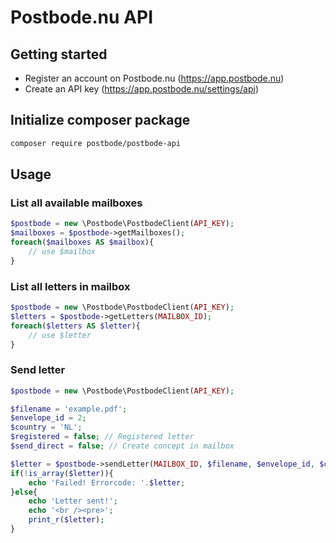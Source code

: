 # Postbode.nu API
## Getting started
- Register an account on Postbode.nu (https://app.postbode.nu)
- Create an API key (https://app.postbode.nu/settings/api)

## Initialize composer package
``` bash
composer require postbode/postbode-api
```

## Usage
### List all available mailboxes
```php
$postbode = new \Postbode\PostbodeClient(API_KEY);
$mailboxes = $postbode->getMailboxes();
foreach($mailboxes AS $mailbox){
    // use $mailbox
}
```
### List all letters in mailbox
```php
$postbode = new \Postbode\PostbodeClient(API_KEY);
$letters = $postbode->getLetters(MAILBOX_ID);
foreach($letters AS $letter){
    // use $letter
}
```
### Send letter
```php
$postbode = new \Postbode\PostbodeClient(API_KEY);

$filename = 'example.pdf';
$envelope_id = 2;
$country = 'NL';
$registered = false; // Registered letter
$send_direct = false; // Create concept in mailbox

$letter = $postbode->sendLetter(MAILBOX_ID, $filename, $envelope_id, $country, $registered, $send_direct);
if(!is_array($letter)){
    echo 'Failed! Errorcode: '.$letter;
}else{
    echo 'Letter sent!';
    echo '<br /><pre>';
    print_r($letter);
}
```